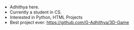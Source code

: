 - Adhithya here.
- Currently a student in CS.
- Interested in Python, HTML Projects
- Best project ever: https://github.com/G-Adhithya/3D-Game
<!---
G-Adhithya/G-Adhithya is a ✨ special ✨ repository because its `README.md` (this file) appears on your GitHub profile.
You can click the Preview link to take a look at your changes.
--->
